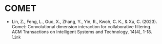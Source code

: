 # COMET

- Lin, Z., Feng, L., Guo, X., Zhang, Y., Yin, R., Kwoh, C. K., & Xu, C. (2023). Comet: Convolutional dimension interaction for collaborative filtering. ACM Transactions on Intelligent Systems and Technology, 14(4), 1-18. [`link`](https://jayarnim.github.io/posts/LFM_CNN/)